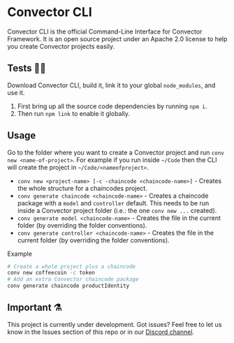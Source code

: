 # Convector CLI

Convector CLI is the official Command-Line Interface for Convector Framework. It is an open source project under an Apache 2.0 license to help you create Convector projects easily.

## Tests 👷‍♂️

Download Convector CLI, build it, link it to your global `node_modules`, and  use it.

1. First bring up all the source code dependencies by running `npm i`.
2. Then run `npm link` to enable it globally.

## Usage

Go to the folder where you want to create a Convector project and run `conv new <name-of-project>`. For example if you run inside `~/Code` then the CLI will create the project in `~/Code/<nameofproject>`.

* `conv new <project-name> [-c -chaincode <chaincode-name>]` - Creates the whole structure for a chaincodes project.
* `conv generate chaincode <chaincode-name>` - Creates a chaincode package with a `model` and `controller` default. This needs to be run inside a Convector project folder (i.e.: the one `conv new ...` created).
* `conv generate model <chaincode-name>` - Creates the file in the current folder (by overriding the folder conventions).
* `conv generate controller <chaincode-name>` - Creates the file in the current folder (by overriding the folder conventions).

Example

```bash
# Create a whole project plus a chaincode
conv new coffeecoin -c token
# Add an extra Convector chaincode package
conv generate chaincode productIdentity
```

## Important ⚗️

This project is currently under development. Got issues? Feel free to let us know in the Issues section of this repo or in our <a href="https://discord.gg/twRwpWt" target="_blank">Discord channel</a>.